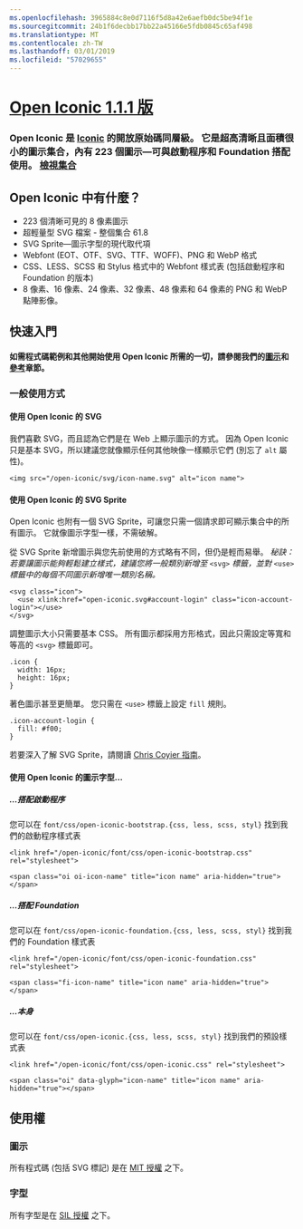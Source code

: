 ```yaml
---
ms.openlocfilehash: 3965884c8e0d7116f5d8a42e6aefb0dc5be94f1e
ms.sourcegitcommit: 24b1f6decbb17bb22a45166e5fdb0845c65af498
ms.translationtype: MT
ms.contentlocale: zh-TW
ms.lasthandoff: 03/01/2019
ms.locfileid: "57029655"
---
```

<a name="open-iconic-v111httpuseiconiccomopen"></a>[Open Iconic 1.1.1 版](http://useiconic.com/open)
===========

### <a name="open-iconic-is-the-open-source-sibling-of-iconichttpuseiconiccom-it-is-a-hyper-legible-collection-of-223-icons-with-a-tiny-footprintmdashready-to-use-with-bootstrap-and-foundation-view-the-collectionhttpuseiconiccomopenicons"></a>Open Iconic 是 [Iconic](http://useiconic.com) 的開放原始碼同層級。 它是超高清晰且面積很小的圖示集合，內有 223 個圖示&mdash;可與啟動程序和 Foundation 搭配使用。 [檢視集合](http://useiconic.com/open#icons)



## <a name="whats-in-open-iconic"></a>Open Iconic 中有什麼？

* 223 個清晰可見的 8 像素圖示
* 超輕量型 SVG 檔案 - 整個集合 61.8 
* SVG Sprite&mdash;圖示字型的現代取代項
* Webfont (EOT、OTF、SVG、TTF、WOFF)、PNG 和 WebP 格式
* CSS、LESS、SCSS 和 Stylus 格式中的 Webfont 樣式表 (包括啟動程序和 Foundation 的版本)
* 8 像素、16 像素、24 像素、32 像素、48 像素和 64 像素的 PNG 和 WebP 點陣影像。


## <a name="getting-started"></a>快速入門

#### <a name="for-code-samples-and-everything-else-you-need-to-get-started-with-open-iconic-check-out-our-iconshttpuseiconiccomopenicons-and-referencehttpuseiconiccomopenreference-sections"></a>如需程式碼範例和其他開始使用 Open Iconic 所需的一切，請參閱我們的[圖示](http://useiconic.com/open#icons)和[參考](http://useiconic.com/open#reference)章節。

### <a name="general-usage"></a>一般使用方式

#### <a name="using-open-iconics-svgs"></a>使用 Open Iconic 的 SVG

我們喜歡 SVG，而且認為它們是在 Web 上顯示圖示的方式。 因為 Open Iconic 只是基本 SVG，所以建議您就像顯示任何其他映像一樣顯示它們 (別忘了 `alt` 屬性)。

```
<img src="/open-iconic/svg/icon-name.svg" alt="icon name">
```

#### <a name="using-open-iconics-svg-sprite"></a>使用 Open Iconic 的 SVG Sprite

Open Iconic 也附有一個 SVG Sprite，可讓您只需一個請求即可顯示集合中的所有圖示。 它就像圖示字型一樣，不需破解。

從 SVG Sprite 新增圖示與您先前使用的方式略有不同，但仍是輕而易舉。 *秘訣：若要讓圖示能夠輕鬆建立樣式，建議您將一般類別新增至*  `<svg>` *標籤，並對* `<use>`  *標籤中的每個不同圖示新增唯一類別名稱。*  

```
<svg class="icon">
  <use xlink:href="open-iconic.svg#account-login" class="icon-account-login"></use>
</svg>
```

調整圖示大小只需要基本 CSS。 所有圖示都採用方形格式，因此只需設定等寬和等高的 `<svg>` 標籤即可。

```
.icon {
  width: 16px;
  height: 16px;
}
```

著色圖示甚至更簡單。 您只需在 `<use>` 標籤上設定 `fill` 規則。

```
.icon-account-login {
  fill: #f00;
}
```

若要深入了解 SVG Sprite，請閱讀 [Chris Coyier 指南](http://css-tricks.com/svg-sprites-use-better-icon-fonts/)。

#### <a name="using-open-iconics-icon-font"></a>使用 Open Iconic 的圖示字型...


##### <a name="with-bootstrap"></a>…搭配啟動程序

您可以在 `font/css/open-iconic-bootstrap.{css, less, scss, styl}` 找到我們的啟動程序樣式表


```
<link href="/open-iconic/font/css/open-iconic-bootstrap.css" rel="stylesheet">
```


```
<span class="oi oi-icon-name" title="icon name" aria-hidden="true"></span>
```

##### <a name="with-foundation"></a>…搭配 Foundation

您可以在 `font/css/open-iconic-foundation.{css, less, scss, styl}` 找到我們的 Foundation 樣式表

```
<link href="/open-iconic/font/css/open-iconic-foundation.css" rel="stylesheet">
```


```
<span class="fi-icon-name" title="icon name" aria-hidden="true"></span>
```

##### <a name="on-its-own"></a>…本身

您可以在 `font/css/open-iconic.{css, less, scss, styl}` 找到我們的預設樣式表

```
<link href="/open-iconic/font/css/open-iconic.css" rel="stylesheet">
```

```
<span class="oi" data-glyph="icon-name" title="icon name" aria-hidden="true"></span>
```


## <a name="license"></a>使用權

### <a name="icons"></a>圖示

所有程式碼 (包括 SVG 標記) 是在 [MIT 授權](http://opensource.org/licenses/MIT) 之下。

### <a name="fonts"></a>字型

所有字型是在 [SIL 授權](http://scripts.sil.org/cms/scripts/page.php?item_id=OFL_web) 之下。
